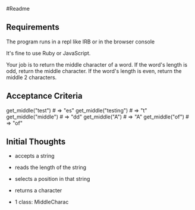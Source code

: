 #Readme

## Requirements
The program runs in a repl like IRB or in the browser console

It's fine to use Ruby or JavaScript.

Your job is to return the middle character of a word. If the word's length is odd, return the middle character. If the word's length is even, return the middle 2 characters.

## Acceptance Criteria
get_middle("test") # => "es"
get_middle("testing") # => "t"
get_middle("middle") # => "dd"
get_middle("A") # => "A"
get_middle("of") # => "of"

## Initial Thoughts
- accepts a string
- reads the length of the string
- selects a position in that string
- returns a character

- 1 class: MiddleCharac
